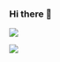 ### Hi there 👋

![](https://github-readme-stats.vercel.app/api?username=lulldev&show_icons=true)

![](https://visitor-badge.glitch.me/badge?page_id=lulldev)

<!--
**lulldev/lulldev** is a ✨ _special_ ✨ repository because its `README.md` (this file) appears on your GitHub profile.

Here are some ideas to get you started:

- 🔭 I’m currently working on ...
- 🌱 I’m currently learning ...
- 👯 I’m looking to collaborate on ...
- 🤔 I’m looking for help with ...
- 💬 Ask me about ...
- 📫 How to reach me: ...
- 😄 Pronouns: ...
- ⚡ Fun fact: ...
-->
